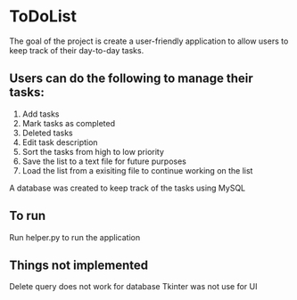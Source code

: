 # ToDoList
The goal of the project is create a user-friendly application to allow users to keep track of their day-to-day tasks. 

## Users can do the following to manage their tasks:
1. Add tasks
2. Mark tasks as completed
3. Deleted tasks
4. Edit task description
5. Sort the tasks from high to low priority
6. Save the list to a text file for future purposes
7. Load the list from a exisiting file to continue working on the list

A database was created to keep track of the tasks using MySQL

## To run
Run helper.py to run the application

## Things not implemented
Delete query does not work for database
Tkinter was not use for UI
